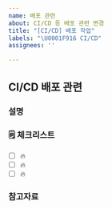 ```yaml
---
name: 배포 관련
about: CI/CD 등 배포 관련 변경
title: "[CI/CD] 배포 작업"
labels: "\U0001F916 CI/CD"
assignees: ''

---
```


## CI/CD 배포 관련

### 설명

<!-- 간단한 설명을 작성합니다. -->

### 🗒 체크리스트

- [ ] 🔥
- [ ] 🔥
- [ ] 🔥

### 참고자료

<!-- 참고할 정보나 링크를 작성합니다. -->
